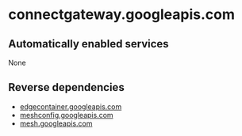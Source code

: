 # connectgateway.googleapis.com

## Automatically enabled services

None

## Reverse dependencies

* [edgecontainer.googleapis.com](../edgecontainer.googleapis.com/)
* [meshconfig.googleapis.com](../meshconfig.googleapis.com/)
* [mesh.googleapis.com](../mesh.googleapis.com/)
